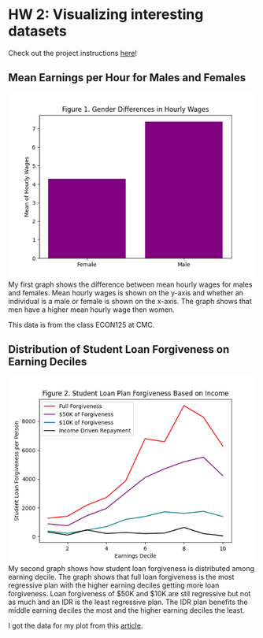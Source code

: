# HW 2: Visualizing interesting datasets
Check out the project instructions [here](https://github.com/mikeizbicki/cmc-csci040/tree/2021fall/hw_02)!
## Mean Earnings per Hour for Males and Females

![Figure 1](Figure_1.png)
My first graph shows the difference between mean hourly wages for males and females. Mean hourly wages is shown on the y-axis and whether an individual is a male or female is shown on the x-axis. The graph shows that men have a higher mean hourly wage then women.

This data is from the class ECON125 at CMC. 

## Distribution of Student Loan Forgiveness on Earning Deciles 

![Figure 2](Figure_2.png)
My second graph shows how student loan forgiveness is distributed among earning decile. The graph shows that full loan forgiveness is the most regressive plan with the higher earning deciles getting more loan forgiveness. Loan forgiveness of $50K and $10K are stil regressive but not as much and an IDR is the least regressive plan. The IDR plan benefits the middle earning deciles the most and the higher earning deciles the least. 

I got the data for my plot from this [article](https://www.nber.org/system/files/working_papers/w28175/w28175.pdf).

